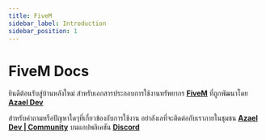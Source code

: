 ```yaml
---
title: FiveM
sidebar_label: Introduction
sidebar_position: 1
---
```


# FiveM Docs

ยินดีต้อนรับสู่บ้านหลังใหม่ สำหรับเอกสารประกอบการใช้งานทรัพยากร **[FiveM](https://fivem.net/)** ที่ถูกพัฒนาโดย **[Azael Dev](https://www.azael.dev/)**

สำหรับคำถามหรือปัญหาใดๆที่เกี่ยวข้องกับการใช้งาน อย่าลังเลที่จะติดต่อกับเราภายในชุมชน **[Azael Dev | Community](https://discord.gg/Ca5W62f)** บนแอปพลิเคชัน **[Discord](https://discord.com/)**

